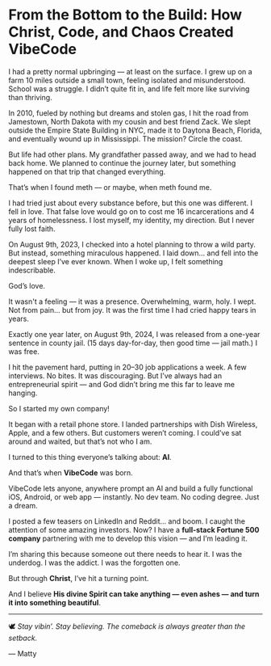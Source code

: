 # From the Bottom to the Build: How Christ, Code, and Chaos Created VibeCode

I had a pretty normal upbringing — at least on the surface. I grew up on a farm 10 miles outside a small town, feeling isolated and misunderstood. School was a struggle. I didn’t quite fit in, and life felt more like surviving than thriving.

In 2010, fueled by nothing but dreams and stolen gas, I hit the road from Jamestown, North Dakota with my cousin and best friend Zack. We slept outside the Empire State Building in NYC, made it to Daytona Beach, Florida, and eventually wound up in Mississippi. The mission? Circle the coast.

But life had other plans. My grandfather passed away, and we had to head back home. We planned to continue the journey later, but something happened on that trip that changed everything.

That’s when I found meth — or maybe, when meth found me.

I had tried just about every substance before, but this one was different. I fell in love. That false love would go on to cost me 16 incarcerations and 4 years of homelessness. I lost myself, my identity, my direction. But I never fully lost faith.

On August 9th, 2023, I checked into a hotel planning to throw a wild party. But instead, something miraculous happened. I laid down... and fell into the deepest sleep I’ve ever known. When I woke up, I felt something indescribable.

God’s love.

It wasn't a feeling — it was a presence. Overwhelming, warm, holy. I wept. Not from pain... but from joy. It was the first time I had cried happy tears in years.

Exactly one year later, on August 9th, 2024, I was released from a one-year sentence in county jail. (15 days day-for-day, then good time — jail math.) I was free.

I hit the pavement hard, putting in 20–30 job applications a week. A few interviews. No bites. It was discouraging. But I’ve always had an entrepreneurial spirit — and God didn’t bring me this far to leave me hanging.

So I started my own company!

It began with a retail phone store. I landed partnerships with Dish Wireless, Apple, and a few others. But customers weren’t coming. I could’ve sat around and waited, but that’s not who I am.

I turned to this thing everyone’s talking about: **AI**.

And that’s when **VibeCode** was born.

VibeCode lets anyone, anywhere prompt an AI and build a fully functional iOS, Android, or web app — instantly. No dev team. No coding degree. Just a dream.

I posted a few teasers on LinkedIn and Reddit… and boom. I caught the attention of some amazing investors. Now? I have a **full-stack Fortune 500 company** partnering with me to develop this vision — and I’m leading it.

I’m sharing this because someone out there needs to hear it. I was the underdog. I was the addict. I was the forgotten one.

But through **Christ**, I’ve hit a turning point.

And I believe **His divine Spirit can take anything — even ashes — and turn it into something beautiful**.

---

🕊️ *Stay vibin’. Stay believing. The comeback is always greater than the setback.*

— Matty
